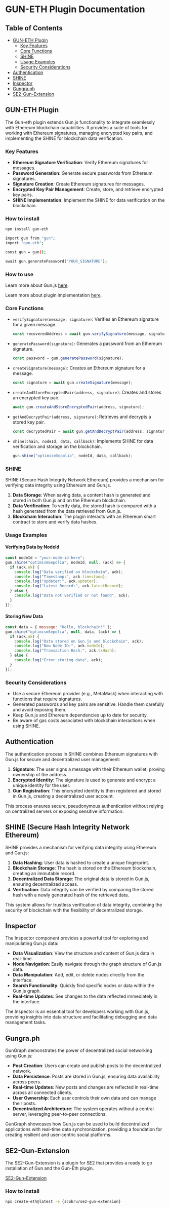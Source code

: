 # GUN-ETH Plugin Documentation

## Table of Contents

- [GUN-ETH Plugin](#gun-eth-plugin)
  - [Key Features](#key-features)
  - [Core Functions](#core-functions)
  - [SHINE](#shine)
  - [Usage Examples](#usage-examples)
  - [Security Considerations](#security-considerations)
- [Authentication](#authentication)
- [SHINE](#shine-secure-hash-integrity-network-ethereum)
- [Inspector](#inspector)
- [Gungra.ph](#gungraph)
- [SE2-Gun-Extension](#se2-gun-extension)

## GUN-ETH Plugin

The Gun-eth plugin extends Gun.js functionality to integrate seamlessly with Ethereum blockchain capabilities. It provides a suite of tools for working with Ethereum signatures, managing encrypted key pairs, and implementing the SHINE for blockchain data verification.

### Key Features

- **Ethereum Signature Verification**: Verify Ethereum signatures for messages.
- **Password Generation**: Generate secure passwords from Ethereum signatures.
- **Signature Creation**: Create Ethereum signatures for messages.
- **Encrypted Key Pair Management**: Create, store, and retrieve encrypted key pairs.
- **SHINE Implementation**: Implement the SHINE for data verification on the blockchain.

### How to install

```bash
npm install gun-eth
```

```bash
import gun from "gun";
import "gun-eth";

const gun = gun();

await gun.generatePassword("YOUR_SIGNATURE");
```

### How to use

Learn more about Gun.js [here](https://gun.eco/docs/Getting-Started).

Learn more about plugin implementation [here](https://github.com/amark/gun/wiki/Adding-Methods-to-the-Gun-Chain#abstraction-layers).

### Core Functions

- `verifySignature(message, signature)`: Verifies an Ethereum signature for a given message.

  ```js
  const recoveredAddress = await gun.verifySignature(message, signature);
  ```

- `generatePassword(signature)`: Generates a password from an Ethereum signature.

  ```js
  const password = gun.generatePassword(signature);
  ```

- `createSignature(message)`: Creates an Ethereum signature for a message.

  ```js
  const signature = await gun.createSignature(message);
  ```

- `createAndStoreEncryptedPair(address, signature)`: Creates and stores an encrypted key pair.

  ```js
  await gun.createAndStoreEncryptedPair(address, signature);
  ```

- `getAndDecryptPair(address, signature)`: Retrieves and decrypts a stored key pair.

  ```js
  const decryptedPair = await gun.getAndDecryptPair(address, signature);
  ```

- `shine(chain, nodeId, data, callback)`: Implements SHINE for data verification and storage on the blockchain.
  ```js
  gun.shine("optimismSepolia", nodeId, data, callback);
  ```

### SHINE

SHINE (Secure Hash Integrity Network Ethereum) provides a mechanism for verifying data integrity using Ethereum and Gun.js.

1. **Data Storage**: When saving data, a content hash is generated and stored in both Gun.js and on the Ethereum blockchain.
2. **Data Verification**: To verify data, the stored hash is compared with a hash generated from the data retrieved from Gun.js.
3. **Blockchain Interaction**: The plugin interacts with an Ethereum smart contract to store and verify data hashes.

### Usage Examples

#### Verifying Data by NodeId

```js
const nodeId = "your-node-id-here";
gun.shine("optimismSepolia", nodeId, null, (ack) => {
  if (ack.ok) {
    console.log("Data verified on blockchain", ack);
    console.log("Timestamp:", ack.timestamp);
    console.log("Updater:", ack.updater);
    console.log("Latest Record:", ack.latestRecord);
  } else {
    console.log("Data not verified or not found", ack);
  }
});
```

#### Storing New Data

```js
const data = { message: "Hello, blockchain!" };
gun.shine("optimismSepolia", null, data, (ack) => {
  if (ack.ok) {
    console.log("Data stored on Gun.js and blockchain", ack);
    console.log("New Node ID:", ack.nodeId);
    console.log("Transaction Hash:", ack.txHash);
  } else {
    console.log("Error storing data", ack);
  }
});
```

### Security Considerations

- Use a secure Ethereum provider (e.g., MetaMask) when interacting with functions that require signatures.
- Generated passwords and key pairs are sensitive. Handle them carefully and avoid exposing them.
- Keep Gun.js and Ethereum dependencies up to date for security.
- Be aware of gas costs associated with blockchain interactions when using SHINE.

## Authentication

The authentication process in SHINE combines Ethereum signatures with Gun.js for secure and decentralized user management:

1. **Signature**: The user signs a message with their Ethereum wallet, proving ownership of the address.
2. **Encrypted Identity**: The signature is used to generate and encrypt a unique identity for the user.
3. **Gun Registration**: This encrypted identity is then registered and stored in Gun.js, creating a decentralized user account.

This process ensures secure, pseudonymous authentication without relying on centralized servers or exposing sensitive information.

## SHINE (Secure Hash Integrity Network Ethereum)

SHINE provides a mechanism for verifying data integrity using Ethereum and Gun.js:

1. **Data Hashing**: User data is hashed to create a unique fingerprint.
2. **Blockchain Storage**: The hash is stored on the Ethereum blockchain, creating an immutable record.
3. **Decentralized Data Storage**: The original data is stored in Gun.js, ensuring decentralized access.
4. **Verification**: Data integrity can be verified by comparing the stored hash with a newly generated hash of the retrieved data.

This system allows for trustless verification of data integrity, combining the security of blockchain with the flexibility of decentralized storage.

## Inspector

The Inspector component provides a powerful tool for exploring and manipulating Gun.js data:

- **Data Visualization**: View the structure and content of Gun.js data in real-time.
- **Node Navigation**: Easily navigate through the graph structure of Gun.js data.
- **Data Manipulation**: Add, edit, or delete nodes directly from the interface.
- **Search Functionality**: Quickly find specific nodes or data within the Gun.js graph.
- **Real-time Updates**: See changes to the data reflected immediately in the interface.

The Inspector is an essential tool for developers working with Gun.js, providing insights into data structure and facilitating debugging and data management tasks.

## Gungra.ph

GunGraph demonstrates the power of decentralized social networking using Gun.js:

- **Post Creation**: Users can create and publish posts to the decentralized network.
- **Data Persistence**: Posts are stored in Gun.js, ensuring data availability across peers.
- **Real-time Updates**: New posts and changes are reflected in real-time across all connected clients.
- **User Ownership**: Each user controls their own data and can manage their posts.
- **Decentralized Architecture**: The system operates without a central server, leveraging peer-to-peer connections.

GunGraph showcases how Gun.js can be used to build decentralized applications with real-time data synchronization, providing a foundation for creating resilient and user-centric social platforms.

## SE2-Gun-Extension

The SE2-Gun-Extension is a plugin for SE2 that provides a ready to go installation of Gun and the Gun-Eth plugin.

[SE2-Gun-Extension](https://github.com/scobru/se2-gun-extension)

### How to install

```bash
npx create-eth@latest -e {scobru/se2-gun-extension}
```

